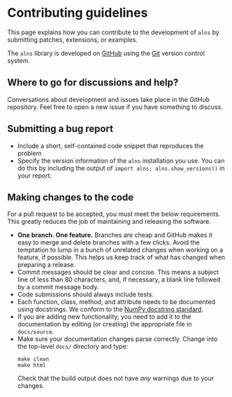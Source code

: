 # Contributing guidelines

This page explains how you can contribute to the development of `alns` by submitting patches, extensions, or examples.

The `alns` library is developed on [GitHub](https://github.com/N-Wouda/ALNS) using the [Git](https://git-scm.com/) version control system.

## Where to go for discussions and help?

Conversations about development and issues take place in the GitHub repository.
Feel free to open a new issue if you have something to discuss.

## Submitting a bug report

- Include a short, self-contained code snippet that reproduces the problem
- Specify the version information of the `alns` installation you use. 
  You can do this by including the output of `import alns; alns.show_versions()` in your report.

## Making changes to the code

For a pull request to be accepted, you must meet the below requirements. 
This greatly reduces the job of maintaining and releasing the software.

- **One branch. One feature.** 
  Branches are cheap and GitHub makes it easy to merge and delete branches with a few clicks. 
  Avoid the temptation to lump in a bunch of unrelated changes when working on a feature, if possible. 
  This helps us keep track of what has changed when preparing a release.
- Commit messages should be clear and concise. 
  This means a subject line of less than 80 characters, and, if necessary, a blank line followed by a commit message body.
- Code submissions should always include tests.
- Each function, class, method, and attribute needs to be documented using docstrings.
  We conform to the [NumPy docstring standard](https://numpydoc.readthedocs.io/en/latest/format.html#docstring-standard).
- If you are adding new functionality, you need to add it to the documentation by editing (or creating) the appropriate file in `docs/source`.
- Make sure your documentation changes parse correctly. Change into the top-level `docs/` directory and type:
  ```shell
  make clean
  make html
  ```
  Check that the build output does not have *any* warnings due to your changes.
